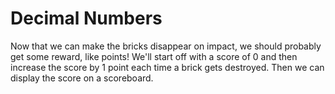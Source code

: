 # Decimal Numbers

Now that we can make the bricks disappear on impact, we should probably get some reward, like points!
We'll start off with a score of 0 and then increase the score by 1 point each time a brick gets destroyed.
Then we can display the score on a scoreboard.
